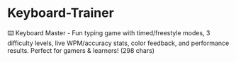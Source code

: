 # Keyboard-Trainer
⌨️ Keyboard Master - Fun typing game with timed/freestyle modes, 3 difficulty levels, live WPM/accuracy stats, color feedback, and performance results. Perfect for gamers &amp; learners! (298 chars)
